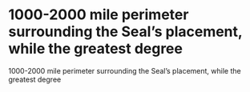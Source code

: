 # 1000-2000 mile perimeter surrounding the Seal’s placement, while the greatest degree

1000-2000 mile perimeter surrounding the Seal’s placement, while the greatest degree